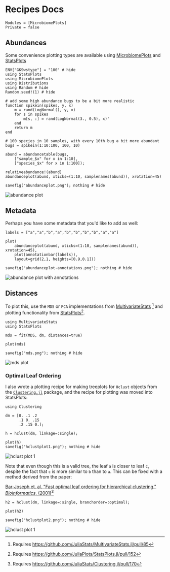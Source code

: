# Recipes Docs

```@autodocs
Modules = [MicrobiomePlots]
Private = false
```

## Abundances

Some convenience plotting types are available using
[MicrobiomePlots](https://github.com/BioJulia/MicrobiomePlots.jl)
and [StatsPlots](https://github.com/juliaplots/StatsPlots.jl)

```@example 1
ENV["GKSwstype"] = "100" # hide
using StatsPlots
using MicrobiomePlots
using Distributions
using Random # hide
Random.seed!(1) # hide

# add some high abundance bugs to be a bit more realistic
function spikein(spikes, y, x)
    m = rand(LogNormal(), y, x)
    for s in spikes
        m[s, :] = rand(LogNormal(3., 0.5), x)'
    end
    return m
end

# 100 species in 10 samples, with every 10th bug a bit more abundant
bugs = spikein(1:10:100, 100, 10)

abund = abundancetable(bugs,
    ["sample_$x" for x in 1:10],
    ["species_$x" for x in 1:100]);

relativeabundance!(abund)
abundanceplot(abund, xticks=(1:10, samplenames(abund)), xrotation=45)

savefig("abundanceplot.png"); nothing # hide
```

![abundance plot](./abundanceplot.png)

## Metadata

Perhaps you have some metadata that you'd like to add as well:

```@example 1
labels = ["a","a","b","a","b","b","b","b","a","a"]

plot(
    abundanceplot(abund, xticks=(1:10, samplenames(abund)), xrotation=45),
    plot(annotationbar(labels)),
    layout=grid(2,1, heights=[0.9,0.1]))

savefig("abundanceplot-annotations.png"); nothing # hide
```

![abundance plot with annotations](./abundanceplot-annotations.png)

## Distances

To plot this, use the `MDS` or `PCA` implementations
from [MultivariateStats](https://github.com/JuliaStats/MultivariateStats.jl) [^1]
and plotting functionality
from [StatsPlots](https://github.com/JuliaPlots/StatsPlots.jl)[^2].

```@example 2
using MultivariateStats
using StatsPlots

mds = fit(MDS, dm, distances=true)

plot(mds)

savefig("mds.png"); nothing # hide
```

![mds plot](./mds.png)

### Optimal Leaf Ordering

I also wrote a plotting recipe for making treeplots for `Hclust` objects
from the [`Clustering.jl`](http://github.com/JuliaStats/Clustering.jl) package,
and the recipe for plotting was moved into StatsPlots:

```@example 2
using Clustering

dm = [0. .1 .2
      .1 0. .15
      .2 .15 0.];

h = hclust(dm, linkage=:single);

plot(h)
savefig("hclustplot1.png"); nothing # hide
```

![hclust plot 1](./hclustplot1.png)

Note that even though this is a valid tree, the leaf `a` is closer to leaf `c`,
despite the fact that `c` is more similar to `b` than to `a`. This can be fixed
with a method derived from the paper:

[Bar-Joseph et. al. "Fast optimal leaf ordering for hierarchical clustering." _Bioinformatics_. (2001)](https://doi.org/10.1093/bioinformatics/17.suppl_1.S22)[^3]

```@example 2
h2 = hclust(dm, linkage=:single, branchorder=:optimal);

plot(h2)

savefig("hclustplot2.png"); nothing # hide
```

![hclust plot 1](./hclustplot2.png)

[^1]: Requires https://github.com/JuliaStats/MultivariateStats.jl/pull/85
[^2]: Requires https://github.com/JuliaPlots/StatsPlots.jl/pull/152
[^3]: Requires https://github.com/JuliaStats/Clustering.jl/pull/170
